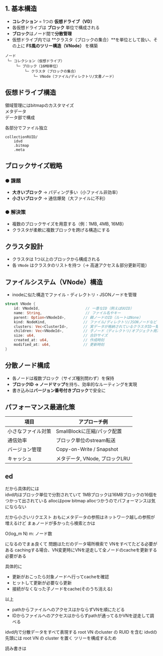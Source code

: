 

## **1. 基本構造**

* **コレクション** = 1つの **仮想ドライブ（VD）**
* 各仮想ドライブは **ブロック** 単位で構成される
* **ブロック**はノード間で**分散管理**
* 仮想ドライブ内では \*\*クラスタ（ブロックの集合）\*\*を単位として扱い、その上に **FS風のツリー構造（VNode）** を構築

```
ノード
 └─ コレクション（仮想ドライブ）
     └─ ブロック（16MB単位）
         └─ クラスタ（ブロックの集合）
             └─ VNode（ファイル/ディレクトリ/文書ノード）
```

## **仮想ドライブ構造**
領域管理にはbitmapのカスタマイズ  
メタデータ  
データ部で構成  

各部分でファイル独立
```
collectionRUID/
    idvd
    .bitmap
    .meta
```

## **ブロックサイズ戦略**

### ● 課題

* **大きいブロック** → パディング多い（小ファイル非効率）
* **小さいブロック** → 通信爆発（大ファイルに不利）

### ● 解決策

- 複数のブロックサイズを用意する（例：1MB, 4MB, 16MB）
- クラスタが柔軟に複数ブロックを跨げる構造にする


## **クラスタ設計**

* クラスタは 1つ以上のブロックから構成される
* 各 `VNode` はクラスタのリストを持つ（→ 高速アクセス＆部分更新可能）


## **ファイルシステム（VNode）構造**

* inodeに似た構造でファイル・ディレクトリ・JSONノードを管理

```rust
struct VNode {
    id: VNodeId,                     // 一意なID（例えばUUID）
    name: String,                    // ファイル名やキー
    parent: Option<VNodeId>,        // 親ノードのID（ルートはNone）
    kind: NodeKind,                 // ファイル/ディレクトリ/JSONノードなど
    clusters: Vec<ClusterId>,       // 実データが格納されているクラスタID一覧
    children: Vec<VNodeId>,         // 子ノード（ディレクトリ/オブジェクト用）
    size: u64,                      // 合計サイズ
    created_at: u64,                // 作成時刻
    modified_at: u64,               // 更新時刻
}
```


## **分散ノード構成**

* 各ノードは複数ブロック（サイズ種別問わず）を保持
* **ブロックID → ノードマップ**を持ち、効率的なルーティングを実現
* 書き込みは**バージョン番号付きブロック**で安全に


## **パフォーマンス最適化策**

| 項目        | アプローチ例                   |
| --------- | ------------------------ |
| 小さなファイル対策 | SmallBlockに圧縮/パック配置      |
| 通信効率      | ブロック単位のstream転送          |
| バージョン管理   | Copy-on-Write / Snapshot |
| キャッシュ     | メタデータ, VNode, ブロックLRU    |



## ed
だから具体的には  
idvd内はブロック単位で分割されていて
1MBブロックは16MBブロックの16個をつかって出されている
allocはpow bitmap allocつかうのでパフォーマンスは気にならない

だから小さいリクエスト おもにメタデータの参照はネットワーク越しの参照が増えるけど
まぁノードが多かったら検索とかは

O(log_m N) m: ノード数

になるのでまぁ良くて
問題はただのデータ場所検索で VNをすべてたどる必要がある
cachingする場合、VN変更時にVNを逆走して全ノードのcacheを更新する必要がある

具体的に
- 更新がおこったら対象ノードへ行ってcacheを確認
- ヒットして更新が必要なら更新
- 接続がなくなった子ノードをcache(そのうち消える)

以上

- pathからファイルへのアクセスはかならずVNを順にたどる
- IDからファイルへのアクセスはかららずpathが通ってるかVNを逆走して調べる

idvd内で分散データをすべて表現する
root VN のcluster の RUID を含む idvdの先頭には root VN の cluster を置く
ツリーを構成するため

読み書きは